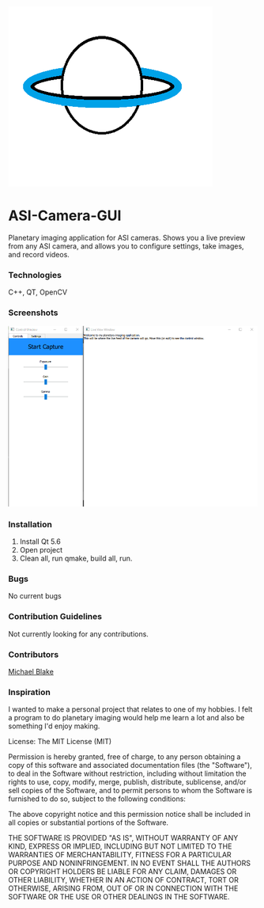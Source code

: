 ![Logo](https://github.com/MichaelBlakeOIT/ASI-Camera-GUI/blob/master/Logo.png)

# ASI-Camera-GUI
Planetary imaging application for ASI cameras. Shows you a live preview from any ASI camera, and allows you to configure settings, take images, and record videos.

### Technologies
C++, QT, OpenCV

### Screenshots
![Screenshot](https://github.com/MichaelBlakeOIT/ASI-Camera-GUI/blob/master/screenshot.png)

### Installation
1. Install Qt 5.6
2. Open project 
3. Clean all, run qmake, build all, run. 

### Bugs
No current bugs

### Contribution Guidelines
Not currently looking for any contributions.

### Contributors
[Michael Blake](https://github.com/MichaelBlakeOIT)

### Inspiration
I wanted to make a personal project that relates to one of my hobbies. I felt a program to do planetary imaging would help me learn a lot and also be something I'd enjoy making.

License:
The MIT License (MIT)

Permission is hereby granted, free of charge, to any person obtaining a copy of this software and associated documentation files (the "Software"), to deal in the Software without restriction, including without limitation the rights to use, copy, modify, merge, publish, distribute, sublicense, and/or sell copies of the Software, and to permit persons to whom the Software is furnished to do so, subject to the following conditions:

The above copyright notice and this permission notice shall be included in all copies or substantial portions of the Software.

THE SOFTWARE IS PROVIDED "AS IS", WITHOUT WARRANTY OF ANY KIND, EXPRESS OR IMPLIED, INCLUDING BUT NOT LIMITED TO THE WARRANTIES OF MERCHANTABILITY, FITNESS FOR A PARTICULAR PURPOSE AND NONINFRINGEMENT. IN NO EVENT SHALL THE AUTHORS OR COPYRIGHT HOLDERS BE LIABLE FOR ANY CLAIM, DAMAGES OR OTHER LIABILITY, WHETHER IN AN ACTION OF CONTRACT, TORT OR OTHERWISE, ARISING FROM, OUT OF OR IN CONNECTION WITH THE SOFTWARE OR THE USE OR OTHER DEALINGS IN THE SOFTWARE.

